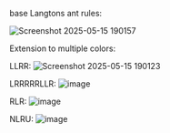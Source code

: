 base Langtons ant rules:

![Screenshot 2025-05-15 190157](https://github.com/user-attachments/assets/2a2c05b1-3739-40ec-a5d9-ea2df3a73c39)

Extension to multiple colors:

LLRR:
![Screenshot 2025-05-15 190123](https://github.com/user-attachments/assets/24eef461-86b2-40fd-af28-6981fd6d2680)

LRRRRRLLR:
![image](https://github.com/user-attachments/assets/7a7f9bb7-20ea-4232-a31e-e9b809470543)

RLR:
![image](https://github.com/user-attachments/assets/fb3ed881-bcd3-455c-8f31-a7df4e1dd9ba)

NLRU: 
![image](https://github.com/user-attachments/assets/03890e32-66a1-49cf-98c0-c8844d7f2b35)
